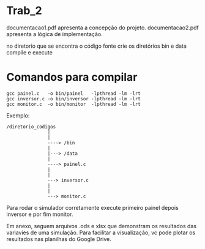 
# Trab_2

  documentacao1.pdf apresenta a concepção do projeto.
  documentacao2.pdf apresenta a lógica de implementação.

  no diretorio que se encontra o código fonte crie os diretórios bin e data
  compile e execute

# Comandos para compilar  
    gcc painel.c   -o bin/painel   -lpthread -lm -lrt
    gcc inversor.c -o bin/inversor -lpthread -lm -lrt
    gcc monitor.c  -o bin/monitor  -lpthread -lm -lrt

Exemplo:

    /diretorio_codigos
                   |
                   |
                   ----> /bin
                   |
                   |---> /data
                   |
                   ----> painel.c
                   |
                   |
                   ---> inversor.c
                   |
                   |
                   ---> monitor.c


  Para rodar o simulador corretamente execute primeiro painel depois inversor e por fim monitor.

  Em anexo, seguem arquivos .ods e xlsx que demonstram os resultados das variavies de uma simulação.
  Para facilitar a visualização, vc pode plotar os resultados nas planilhas do Google Drive.
